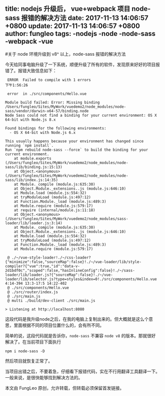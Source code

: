 title: nodejs 升级后， vue+webpack 项目 node-sass 报错的解决方法
date: 2017-11-13 14:06:57 +0800
update: 2017-11-13 14:06:57 +0800
author: fungleo
tags:
    -nodejs
    -node
    -node-sass
    -webpack
    -vue
---

#关于 node 环境升级到 v8^ 以上，node-sass 报错的解决方法

今天给同事电脑升级了一下系统，顺便升级了所有的软件，发现原来好好的项目报错了。报错大致信息如下：

```
 ERROR  Failed to compile with 1 errors                                                                      下午1:56:26

 error  in ./src/components/Hello.vue

Module build failed: Error: Missing binding /Users/fungleo/Sites/MyWork/vuedemo2/node_modules/node-sass/vendor/darwin-x64-57/binding.node
Node Sass could not find a binding for your current environment: OS X 64-bit with Node.js 8.x

Found bindings for the following environments:
  - OS X 64-bit with Node.js 6.x

This usually happens because your environment has changed since running `npm install`.
Run `npm rebuild node-sass --force` to build the binding for your current environment.
    at module.exports (/Users/fungleo/Sites/MyWork/vuedemo2/node_modules/node-sass/lib/binding.js:15:13)
    at Object.<anonymous> (/Users/fungleo/Sites/MyWork/vuedemo2/node_modules/node-sass/lib/index.js:14:35)
    at Module._compile (module.js:635:30)
    at Object.Module._extensions..js (module.js:646:10)
    at Module.load (module.js:554:32)
    at tryModuleLoad (module.js:497:12)
    at Function.Module._load (module.js:489:3)
    at Module.require (module.js:579:17)
    at require (internal/module.js:11:18)
    at Object.<anonymous> (/Users/fungleo/Sites/MyWork/vuedemo2/node_modules/sass-loader/lib/loader.js:3:14)
    at Module._compile (module.js:635:30)
    at Object.Module._extensions..js (module.js:646:10)
    at Module.load (module.js:554:32)
    at tryModuleLoad (module.js:497:12)
    at Function.Module._load (module.js:489:3)
    at Module.require (module.js:579:17)

 @ ./~/vue-style-loader!./~/css-loader?{"minimize":false,"sourceMap":false}!./~/vue-loader/lib/style-compiler?{"vue":true,"id":"data-v-2d1bdf0c","scoped":false,"hasInlineConfig":false}!./~/sass-loader/lib/loader.js?{"sourceMap":false}!./~/vue-loader/lib/selector.js?type=styles&index=0!./src/components/Hello.vue 4:14-394 13:3-17:5 14:22-402
 @ ./src/components/Hello.vue
 @ ./src/router/index.js
 @ ./src/main.js
 @ multi ./build/dev-client ./src/main.js

> Listening at http://localhost:8080
```

这段代码是我升级node之后，在我的电脑上复制出来的。但大概就是这么个意思，里面根据不同的项目位置什么的，会有所不同。

简单的说，这段代码就是告诉你，`node-sass` 不兼容 `node v8` 的版本。那就很好解决了。在当前项目下面执行

```
npm i node-sass -D
```

然后项目就恢复正常了。

当项目出错之后，不要着急，仔细看下报错代码，实在不行用翻译工具翻译一下。一般来说，是很快能够找到解决方法的。

本文由 FungLeo 原创，允许转载，但转载必须保留首发链接。